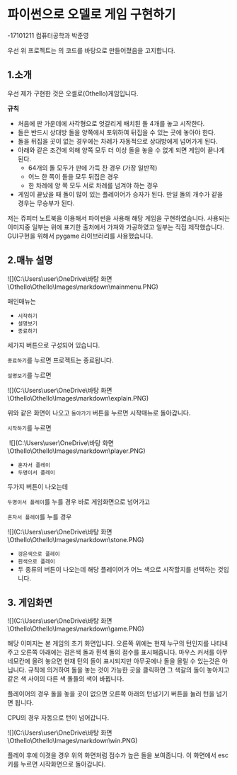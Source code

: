 # **파이썬으로 오델로 게임 구현하기**

-17101211 컴퓨터공학과 박준영



우선 위 프로젝트는 [](https://github.com/Mighty96/Othello)의 코드를 바탕으로 만들어졌음을 고지합니다.



## 1.소개

우선 제가 구현한 것은 오셀로(Othello)게임입니다. 

</u>**규칙**</u>

- 처음에 판 가운데에 사각형으로 엇갈리게 배치된 돌 4개를 놓고 시작한다.
- 돌은 반드시 상대방 돌을 양쪽에서 포위하여 뒤집을 수 있는 곳에 놓아야 한다.
- 돌을 뒤집을 곳이 없는 경우에는 차례가 자동적으로 상대방에게 넘어가게 된다.
- 아래와 같은 조건에 의해 양쪽 모두 더 이상 돌을 놓을 수 없게 되면 게임이 끝나게 된다.
  - 64개의 돌 모두가 판에 가득 찬 경우 (가장 일반적)
  - 어느 한 쪽이 돌을 모두 뒤집은 경우
  - 한 차례에 양 쪽 모두 서로 차례를 넘겨야 하는 경우
- 게임이 끝났을 때 돌이 많이 있는 플레이어가 승자가 된다. 만일 돌의 개수가 같을 경우는 무승부가 된다.



저는 쥬피터 노트북을 이용해서 파이썬을 사용해 해당 게임을 구현하였습니다. 사용되는 이미지중 일부는 위에 표기한 출처에서 가져와 가공하였고 일부는 직접 제작했습니다. GUI구현을 위해서 pygame 라이브러리를 사용했습니다. 



## 2.매뉴 설명

![](C:\Users\user\OneDrive\바탕 화면\Othello\Othello\Images\markdown\mainmenu.PNG)

매인매뉴는 

- `시작하기`
- `설명보기`
- `종료하기`

세가지 버튼으로 구성되어 있습니다.

`종료하기`를 누르면 프로젝트는 종료됩니다. 

`설명보기`를 누르면 

![](C:\Users\user\OneDrive\바탕 화면\Othello\Othello\Images\markdown\explain.PNG)

위와 같은 화면이 나오고 `돌아가기` 버튼을 누르면 시작매뉴로 돌아갑니다.

`시작하기`를 누르면

​					 ![](C:\Users\user\OneDrive\바탕 화면\Othello\Othello\Images\markdown\player.PNG)

- `혼자서 플레이`
- `두명이서 플레이`

두가지 버튼이 나오는데 

`두명이서 플레이`를 누를 경우 바로 게임화면으로 넘어가고

`혼자서 플레이`를 누를 경우

![](C:\Users\user\OneDrive\바탕 화면\Othello\Othello\Images\markdown\stone.PNG)

- `겅은색으로 플레이`
- `흰색으로 플레이`
- 두 종류의 버튼이 나오는데 해당 플레이어가 어느 색으로 시작할지를 선택하는 것입니다.



## 3. 게임화면



![](C:\Users\user\OneDrive\바탕 화면\Othello\Othello\Images\markdown\game.PNG)

해당 이미지는 본 게임의 초기 화면입니다. 오른쪽 위에는 현재 누구의 턴인지를 나타내주고 오른쪽 아래에는 검은색 돌과  흰색 돌의 점수를 표시해줍니다. 마우스 커서를 아무 네모칸에 올려 놓으면 현재  턴의 돌이 표시되지만  아무곳에나 돌을 올릴 수 있는것은 아닙니다. 규칙에 의거하여 돌을 놓는 것이 가능한 곳을 클릭하면 그 색갈의 돌이 놓아지고 같은 색 사이의 다른 색 돌들의 색이 바뀝니다. 

플레이어의 경우 돌을 놓을 곳이 없으면 오른쪽 아래의 턴넘기기 버튼을 눌러 턴을 넘기면 됩니다.

CPU의 경우 자동으로 턴이 넘어갑니다.

![](C:\Users\user\OneDrive\바탕 화면\Othello\Othello\Images\markdown\win.PNG)

플레이 후에 이겻을 경우 위의 화면처럼 점수가 높은 돌을 보여줍니다. 이 화면에서 esc키를 누르면 시작화면으로 돌아갑니다.